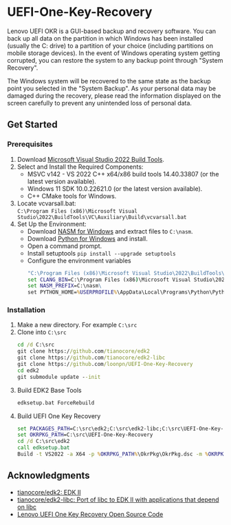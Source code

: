 # UEFI-One-Key-Recovery
Lenovo UEFI OKR is a GUI-based backup and recovery software. You can back up all data on the partition in which Windows has been installed (usually the C: drive) to a partition of your choice (including partitions on mobile storage devices). In the event of Windows operating system getting corrupted, you can restore the system to any backup point through "System Recovery".

The Windows system will be recovered to the same state as the backup point you selected in the "System Backup". As your personal data may be damaged during the recovery, please read the information displayed on the screen carefully to prevent any unintended loss of personal data.
## Get Started
### Prerequisites
1. Download [Microsoft Visual Studio 2022 Build Tools](https://aka.ms/vs/17/release/vs_BuildTools.exe).
2. Select and Install the Required Components:
   - MSVC v142 - VS 2022 C++ x64/x86 build tools 14.40.33807 (or the latest version available).
   - Windows 11 SDK 10.0.22621.0 (or the latest version available).
   - C++ CMake tools for Windows.
3. Locate vcvarsall.bat:  
   `C:\Program Files (x86)\Microsoft Visual Studio\2022\BuildTools\VC\Auxiliary\Build\vcvarsall.bat`
4. Set Up the Environment:
   - Download [NASM for Windows](https://www.nasm.us/pub/nasm/releasebuilds/2.16.03/win64/nasm-2.16.03-win64.zip) and extract files to `C:\nasm`.
   - Download [Python for Windows](https://www.python.org/ftp/python/3.12.4/python-3.12.4-amd64.exe) and install.
   - Open a command prompt.
   - Install setuptools
     ```pip install --upgrade setuptools```
   - Configure the environment variables
     ```bat
     "C:\Program Files (x86)\Microsoft Visual Studio\2022\BuildTools\VC\Auxiliary\Build\vcvarsall.bat" x86
     set CLANG_BIN=C:\Program Files (x86)\Microsoft Visual Studio\2022\BuildTools\VC\Tools\MSVC\14.40.33807\bin\HostX64\x64\cl.exe
     set NASM_PREFIX=C:\nasm\
     set PYTHON_HOME=%USERPROFILE%\AppData\Local\Programs\Python\Python312\
     ```
### Installation
   1. Make a new directory. For example `C:\src`
   2. Clone into `C:\src`
      ```bat
      cd /d C:\src
      git clone https://github.com/tianocore/edk2
      git clone https://github.com/tianocore/edk2-libc
      git clone https://github.com/loonpn/UEFI-One-Key-Recovery
      cd edk2
      git submodule update --init
      ```
   3. Build EDK2 Base Tools
      ```bat
      edksetup.bat ForceRebuild
      ```
   4. Build UEFI One Key Recovery
      ```bat
      set PACKAGES_PATH=C:\src\edk2;C:\src\edk2-libc;C:\src\UEFI-One-Key-Recovery;
      set OKRPKG_PATH=C:\src\UEFI-One-Key-Recovery
      cd /d C:\src\edk2
      call edksetup.bat
      Build -t VS2022 -a X64 -p %OKRPKG_PATH%\OkrPkg\OkrPkg.dsc -m %OKRPKG_PATH%\OkrPkg\okr.inf -b RELEASE
      ```
## Acknowledgments
- [tianocore/edk2: EDK II](https://github.com/tianocore/edk2)
- [tianocore/edk2-libc: Port of libc to EDK II with applications that depend on libc](https://github.com/tianocore/edk2-libc)
- [Lenovo UEFI One Key Recovery Open Source Code](https://support.lenovo.com/us/en/downloads/ds502005-lenovo-uefi-one-key-recovery-open-source-code-thinkcentre)

